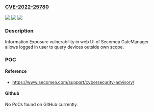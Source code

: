 ### [CVE-2022-25780](https://cve.mitre.org/cgi-bin/cvename.cgi?name=CVE-2022-25780)
![](https://img.shields.io/static/v1?label=Product&message=GateManager&color=blue)
![](https://img.shields.io/static/v1?label=Version&message=n%2Fa&color=blue)
![](https://img.shields.io/static/v1?label=Vulnerability&message=CWE-200%20Information%20Exposure&color=brighgreen)

### Description

Information Exposure vulnerability in web UI of Secomea GateManager allows logged in user to query devices outside own scope.

### POC

#### Reference
- https://www.secomea.com/support/cybersecurity-advisory/

#### Github
No PoCs found on GitHub currently.

